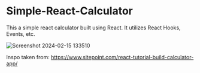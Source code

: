 # Simple-React-Calculator

This a simple react calculator built using React. It utilizes React Hooks, Events, etc.

![Screenshot 2024-02-15 133510](https://github.com/gisela-hagedorn/Simple-React-Calculator/assets/124069164/fdf7d2b9-9752-4612-9093-135cc2e1106f)

Inspo taken from: https://www.sitepoint.com/react-tutorial-build-calculator-app/ 
